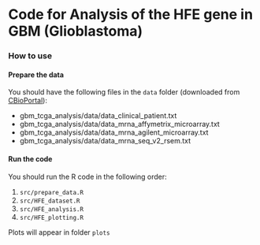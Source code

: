 # Code for Analysis of the HFE gene in GBM (Glioblastoma)

### How to use

#### Prepare the data

You should have the following files in the `data` folder (downloaded from [CBioPortal](https://www.cbioportal.org/study/summary?id=gbm_tcga_pub2013)):

- gbm_tcga_analysis/data/data_clinical_patient.txt
- gbm_tcga_analysis/data/data_mrna_affymetrix_microarray.txt
- gbm_tcga_analysis/data/data_mrna_agilent_microarray.txt
- gbm_tcga_analysis/data/data_mrna_seq_v2_rsem.txt

#### Run the code

You should run the R code in the following order:

1. `src/prepare_data.R`
2. `src/HFE_dataset.R`
3. `src/HFE_analysis.R`
4. `src/HFE_plotting.R`

Plots will appear in folder `plots`
